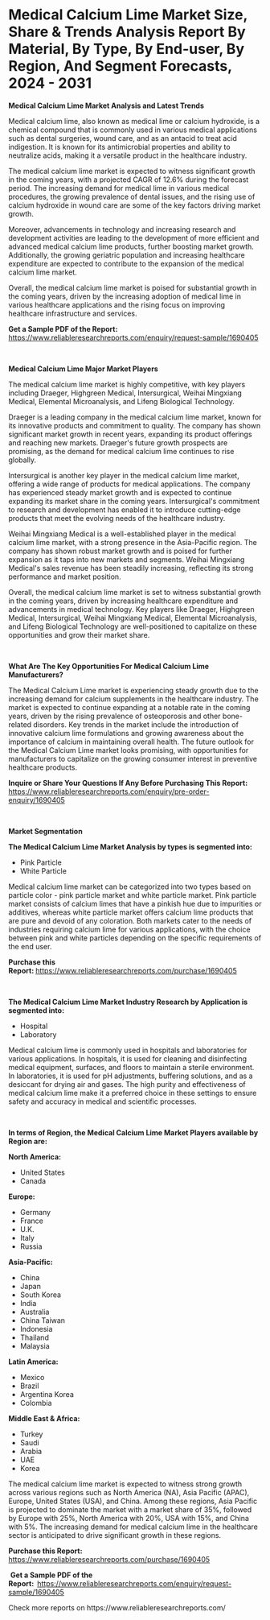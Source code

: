<p><h1>Medical Calcium Lime Market Size, Share & Trends Analysis Report By Material, By Type, By End-user, By Region, And Segment Forecasts, 2024 - 2031</h1></p><p><strong>Medical Calcium Lime Market Analysis and Latest Trends</strong></p>
<p><p>Medical calcium lime, also known as medical lime or calcium hydroxide, is a chemical compound that is commonly used in various medical applications such as dental surgeries, wound care, and as an antacid to treat acid indigestion. It is known for its antimicrobial properties and ability to neutralize acids, making it a versatile product in the healthcare industry.</p><p>The medical calcium lime market is expected to witness significant growth in the coming years, with a projected CAGR of 12.6% during the forecast period. The increasing demand for medical lime in various medical procedures, the growing prevalence of dental issues, and the rising use of calcium hydroxide in wound care are some of the key factors driving market growth.</p><p>Moreover, advancements in technology and increasing research and development activities are leading to the development of more efficient and advanced medical calcium lime products, further boosting market growth. Additionally, the growing geriatric population and increasing healthcare expenditure are expected to contribute to the expansion of the medical calcium lime market.</p><p>Overall, the medical calcium lime market is poised for substantial growth in the coming years, driven by the increasing adoption of medical lime in various healthcare applications and the rising focus on improving healthcare infrastructure and services.</p></p>
<p><strong>Get a Sample PDF of the Report:&nbsp;</strong> <a href="https://www.reliableresearchreports.com/enquiry/request-sample/1690405">https://www.reliableresearchreports.com/enquiry/request-sample/1690405</a></p>
<p>&nbsp;</p>
<p><strong>Medical Calcium Lime Major Market Players</strong></p>
<p><p>The medical calcium lime market is highly competitive, with key players including Draeger, Highgreen Medical, Intersurgical, Weihai Mingxiang Medical, Elemental Microanalysis, and Lifeng Biological Technology. </p><p>Draeger is a leading company in the medical calcium lime market, known for its innovative products and commitment to quality. The company has shown significant market growth in recent years, expanding its product offerings and reaching new markets. Draeger's future growth prospects are promising, as the demand for medical calcium lime continues to rise globally.</p><p>Intersurgical is another key player in the medical calcium lime market, offering a wide range of products for medical applications. The company has experienced steady market growth and is expected to continue expanding its market share in the coming years. Intersurgical's commitment to research and development has enabled it to introduce cutting-edge products that meet the evolving needs of the healthcare industry.</p><p>Weihai Mingxiang Medical is a well-established player in the medical calcium lime market, with a strong presence in the Asia-Pacific region. The company has shown robust market growth and is poised for further expansion as it taps into new markets and segments. Weihai Mingxiang Medical's sales revenue has been steadily increasing, reflecting its strong performance and market position.</p><p>Overall, the medical calcium lime market is set to witness substantial growth in the coming years, driven by increasing healthcare expenditure and advancements in medical technology. Key players like Draeger, Highgreen Medical, Intersurgical, Weihai Mingxiang Medical, Elemental Microanalysis, and Lifeng Biological Technology are well-positioned to capitalize on these opportunities and grow their market share.</p></p>
<p>&nbsp;</p>
<p><strong>What Are The Key Opportunities For Medical Calcium Lime Manufacturers?</strong></p>
<p><p>The Medical Calcium Lime market is experiencing steady growth due to the increasing demand for calcium supplements in the healthcare industry. The market is expected to continue expanding at a notable rate in the coming years, driven by the rising prevalence of osteoporosis and other bone-related disorders. Key trends in the market include the introduction of innovative calcium lime formulations and growing awareness about the importance of calcium in maintaining overall health. The future outlook for the Medical Calcium Lime market looks promising, with opportunities for manufacturers to capitalize on the growing consumer interest in preventive healthcare products.</p></p>
<p><strong>Inquire or Share Your Questions If Any Before Purchasing This Report:</strong> <a href="https://www.reliableresearchreports.com/enquiry/pre-order-enquiry/1690405">https://www.reliableresearchreports.com/enquiry/pre-order-enquiry/1690405</a></p>
<p>&nbsp;</p>
<p><strong>Market Segmentation</strong></p>
<p><strong>The Medical Calcium Lime Market Analysis by types is segmented into:</strong></p>
<p><ul><li>Pink Particle</li><li>White Particle</li></ul></p>
<p><p>Medical calcium lime market can be categorized into two types based on particle color - pink particle market and white particle market. Pink particle market consists of calcium limes that have a pinkish hue due to impurities or additives, whereas white particle market offers calcium lime products that are pure and devoid of any coloration. Both markets cater to the needs of industries requiring calcium lime for various applications, with the choice between pink and white particles depending on the specific requirements of the end user.</p></p>
<p><strong>Purchase this Report:&nbsp;</strong><a href="https://www.reliableresearchreports.com/purchase/1690405">https://www.reliableresearchreports.com/purchase/1690405</a></p>
<p>&nbsp;</p>
<p><strong>The Medical Calcium Lime Market Industry Research by Application is segmented into:</strong></p>
<p><ul><li>Hospital</li><li>Laboratory</li></ul></p>
<p><p>Medical calcium lime is commonly used in hospitals and laboratories for various applications. In hospitals, it is used for cleaning and disinfecting medical equipment, surfaces, and floors to maintain a sterile environment. In laboratories, it is used for pH adjustments, buffering solutions, and as a desiccant for drying air and gases. The high purity and effectiveness of medical calcium lime make it a preferred choice in these settings to ensure safety and accuracy in medical and scientific processes.</p></p>
<p>&nbsp;</p>
<p><strong>In terms of Region, the Medical Calcium Lime Market Players available by Region are:</strong></p>
<p>
    <p> <strong> North America: </strong>
        <ul>
            <li>United States</li>
            <li>Canada</li>
        </ul>
        </p> 
    <p> <strong> Europe: </strong>
        <ul>
            <li>Germany</li>
            <li>France</li>
            <li>U.K.</li>
            <li>Italy</li>
            <li>Russia</li>
        </ul>
        </p> 
    <p> <strong> Asia-Pacific: </strong>
        <ul>
            <li>China</li>
            <li>Japan</li>
            <li>South Korea</li>
            <li>India</li>
            <li>Australia</li>
            <li>China Taiwan</li>
            <li>Indonesia</li>
            <li>Thailand</li>
            <li>Malaysia</li>
        </ul>
        </p> 
    <p> <strong> Latin America: </strong>
        <ul>
            <li>Mexico</li>
            <li>Brazil</li>
            <li>Argentina Korea</li>
            <li>Colombia</li>
        </ul>
        </p> 
    <p> <strong> Middle East & Africa: </strong>
        <ul>
            <li>Turkey</li>
            <li>Saudi</li>
            <li>Arabia</li>
            <li>UAE</li>
            <li>Korea</li>
        </ul>
    </p>
    </p>
<p><p>The medical calcium lime market is expected to witness strong growth across various regions such as North America (NA), Asia Pacific (APAC), Europe, United States (USA), and China. Among these regions, Asia Pacific is projected to dominate the market with a market share of 35%, followed by Europe with 25%, North America with 20%, USA with 15%, and China with 5%. The increasing demand for medical calcium lime in the healthcare sector is anticipated to drive significant growth in these regions.</p></p>
<p><strong>Purchase this Report: </strong><a href="https://www.reliableresearchreports.com/purchase/1690405">https://www.reliableresearchreports.com/purchase/1690405</a></p>
<p>&nbsp;<strong>Get a Sample PDF of the Report:&nbsp;&nbsp;</strong><a href="https://www.reliableresearchreports.com/enquiry/request-sample/1690405">https://www.reliableresearchreports.com/enquiry/request-sample/1690405</a></p>
<p><strong></strong></p>
<p>Check more reports on https://www.reliableresearchreports.com/</p>